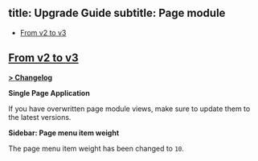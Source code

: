 title: Upgrade Guide
subtitle: Page module
-------

- [From v2 to v3](#upgrade-3.0)


## <a name="upgrade-3.0" class="anchor" href="#upgrade-3.0">From v2 to **v3**</a>

**[> Changelog](https://github.com/AsgardCms/Platform/blob/3.0/Modules/Page/changelog.yml)**

**Single Page Application**

If you have overwritten page module views, make sure to update them to the latest versions.

**Sidebar: Page menu item weight**

The page menu item weight has been changed to `10`.
